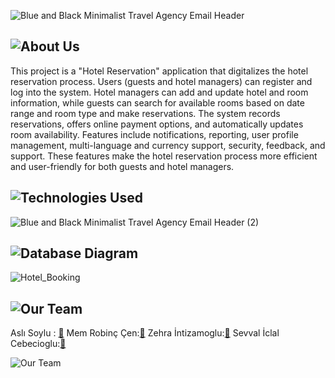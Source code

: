 ![Blue and Black Minimalist Travel Agency Email Header](https://hackmd.io/_uploads/rkfUN4t_A.png)




## ![About Us](https://hackmd.io/_uploads/SJV0hNFu0.png)


  This project is a "Hotel Reservation" application that digitalizes the hotel reservation process. Users (guests and hotel managers) can register and log into the system. Hotel managers can add and update hotel and room information, while guests can search for available rooms based on date range and room type and make reservations. The system records reservations, offers online payment options, and automatically updates room availability. Features include notifications, reporting, user profile management, multi-language and currency support, security, feedback, and support. These features make the hotel reservation process more efficient and user-friendly for both guests and hotel managers.




## ![Technologies Used](https://hackmd.io/_uploads/SJgxxStu0.png)

![Blue and Black Minimalist Travel Agency Email Header (2)](https://hackmd.io/_uploads/ryL4gBYOC.png)






## ![Database Diagram](https://hackmd.io/_uploads/S15_lrKOA.png)

![Hotel_Booking](https://hackmd.io/_uploads/BycsxBFdA.png)


## ![Our Team](https://hackmd.io/_uploads/r1b0lBFu0.png)

 Aslı Soylu : [:link:][Asli_Soylu]
Mem Robinç Çen:[:link:][Mem_Robin_Cen]
Zehra İntizamoglu:[:link:][Zehra_Intizamoglu]
Sevval İclal Cebecioglu:[:link:][Sevval_Iclal_Cebecioglu]

[Asli_Soylu]: https://github.com/asoylu35
[Mem_Robin_Cen]: https://github.com/RobinTR
[Zehra_Intizamoglu]: https://github.com/zsanlii
[Sevval_Iclal_Cebecioglu]: https://github.com/sevvaliclalcebecioglu


![Our Team](https://hackmd.io/_uploads/ByyzmrKdA.png)
